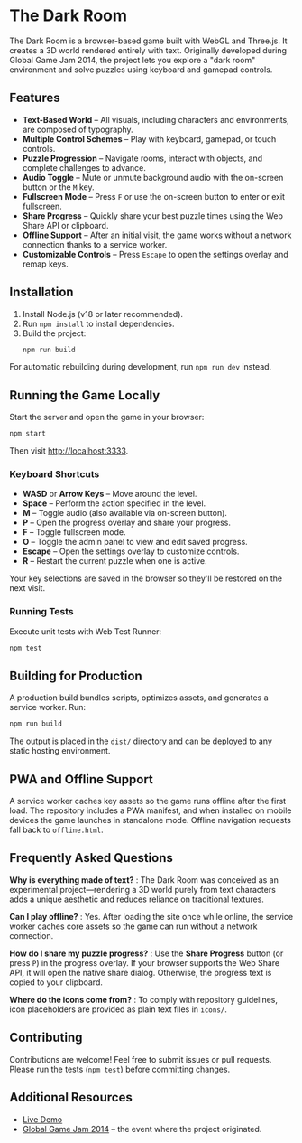 # The Dark Room

The Dark Room is a browser-based game built with WebGL and Three.js. It creates a 3D world rendered entirely with text. Originally developed during Global Game Jam 2014, the project lets you explore a "dark room" environment and solve puzzles using keyboard and gamepad controls.

## Features

- **Text-Based World** – All visuals, including characters and environments, are composed of typography.
- **Multiple Control Schemes** – Play with keyboard, gamepad, or touch controls.
- **Puzzle Progression** – Navigate rooms, interact with objects, and complete challenges to advance.
- **Audio Toggle** – Mute or unmute background audio with the on-screen button or the `M` key.
- **Fullscreen Mode** – Press `F` or use the on-screen button to enter or exit fullscreen.
- **Share Progress** – Quickly share your best puzzle times using the Web Share API or clipboard.
- **Offline Support** – After an initial visit, the game works without a network connection thanks to a service worker.
- **Customizable Controls** – Press `Escape` to open the settings overlay and remap keys.

## Installation

1. Install Node.js (v18 or later recommended).
2. Run `npm install` to install dependencies.
3. Build the project:
   ```bash
   npm run build
   ```

For automatic rebuilding during development, run `npm run dev` instead.

## Running the Game Locally

Start the server and open the game in your browser:

```bash
npm start
```

Then visit [http://localhost:3333](http://localhost:3333).

### Keyboard Shortcuts

- **WASD** or **Arrow Keys** – Move around the level.
- **Space** – Perform the action specified in the level.
- **M** – Toggle audio (also available via on-screen button).
- **P** – Open the progress overlay and share your progress.
- **F** – Toggle fullscreen mode.
- **O** – Toggle the admin panel to view and edit saved progress.
- **Escape** – Open the settings overlay to customize controls.
- **R** – Restart the current puzzle when one is active.

Your key selections are saved in the browser so they'll be restored on the next visit.

### Running Tests

Execute unit tests with Web Test Runner:

```bash
npm test
```

## Building for Production

A production build bundles scripts, optimizes assets, and generates a service worker. Run:

```bash
npm run build
```

The output is placed in the `dist/` directory and can be deployed to any static hosting environment.

## PWA and Offline Support

A service worker caches key assets so the game runs offline after the first load.
The repository includes a PWA manifest, and when installed on mobile devices the
game launches in standalone mode. Offline navigation requests fall back to
`offline.html`.

## Frequently Asked Questions

**Why is everything made of text?**
: The Dark Room was conceived as an experimental project—rendering a 3D world purely from text characters adds a unique aesthetic and reduces reliance on traditional textures.

**Can I play offline?**
: Yes. After loading the site once while online, the service worker caches core assets so the game can run without a network connection.

**How do I share my puzzle progress?**
: Use the **Share Progress** button (or press `P`) in the progress overlay. If your browser supports the Web Share API, it will open the native share dialog. Otherwise, the progress text is copied to your clipboard.

**Where do the icons come from?**
: To comply with repository guidelines, icon placeholders are provided as plain text files in `icons/`.

## Contributing

Contributions are welcome! Feel free to submit issues or pull requests. Please run the tests (`npm test`) before committing changes.

## Additional Resources

- [Live Demo](http://the-dark-room-game.herokuapp.com)
- [Global Game Jam 2014](https://globalgamejam.org/) – the event where the project originated.

